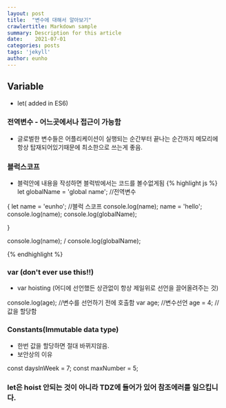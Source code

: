 ```yaml
---
layout: post
title:  "변수에 대해서 알아보기"
crawlertitle: Markdown sample
summary: Description for this article
date:    2021-07-01
categories: posts
tags: 'jekyll'
author: eunho
---
```



## Variable 
- let( added in ES6)


### 전역변수 - 어느곳에서나 접근이 가능함 
- 글로벌한 변수들은 어플리케이션이 실행되는 순간부터 끝나는 순간까지 메모리에 항상 탑재되어있기때문에 최소한으로 쓰는게 좋음.

### 블럭스코프 
- 블럭안에 내용을 작성하면 블럭밖에서는 코드를 볼수없게됨
{% highlight js %}
let globalName = 'global name'; //전역변수

{
    let name = 'eunho';          //블럭 스코프
    console.log(name);
    name = 'hello';
    console.log(name);
    console.log(globalName);

}

console.log(name); /
console.log(globalName);

{% endhighlight %}

### var (don't ever use this!!)
- var hoisting (어디에 선언했든 상관없이 항상 제일위로 선언을 끌어올려주는 것)

console.log(age); //변수를 선언하기 전에 호출함
var age; //변수선언
age = 4; //값을 할당함

### Constants(Immutable data type)
- 한번 값을 할당하면 절대 바뀌지않음.
- 보안상의 이유

const daysInWeek = 7;
const maxNumber = 5;

### let은 hoist 안되는 것이 아니라 TDZ에 들어가 있어 참조에러를 일으킵니다.